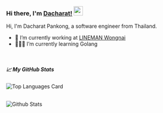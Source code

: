 ### Hi there, I'm [Dacharat!](https://dacharat.github.io) <img src="https://media.giphy.com/media/hvRJCLFzcasrR4ia7z/giphy.gif" width="25px">

Hi, I'm Dacharat Pankong, a software engineer from Thailand.

- 💼 I’m currently working at [LINEMAN Wongnai](https://careers.lmwn.com/)
- 👨🏻‍💻 I’m currently learning Golang

<br>

##### 📈 My GitHub Stats

![Top Languages Card](https://github-readme-stats.vercel.app/api/top-langs/?username=dacharat&layout=compact&theme=dracula&langs_count=8count_private=true&show_icons=true&hide_border=true)<br><br>

![Github Stats](https://github-readme-stats.vercel.app/api/?username=dacharat&layout=compact&theme=algolia&langs_count=8count_private=true&show_icons=true)<br><br>

<!-- ![Dacharat's wakatime stats](https://github-readme-stats.vercel.app/api/wakatime?username=dacharat) -->
